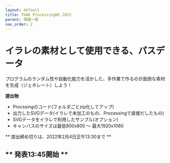 ```yaml
---
layout: default
title: TUAD ProcessingWS 2022
parent: 課題一覧
nav_order: 2
---
```


# イラレの素材として使用できる、パスデータ

プログラムのランダム性や自動化能力を活かした、手作業で作るのが面倒な素材を生成（ジェネレート）しよう！

**提出物**

+ Procssingのコード(フォルダごとzip化してアップ)
+ 出力したSVGデータ(イラレで未加工のもの、Processingで直接だしたもの)
+ SVGデータをイラレで利用したサンプル(オプション)
+ キャンバスのサイズは最低800x800 ～ 最大1920x1080

** 提出締め切りは、2022年2月4日正午13:30まで **

## ** 発表13:45開始 **
